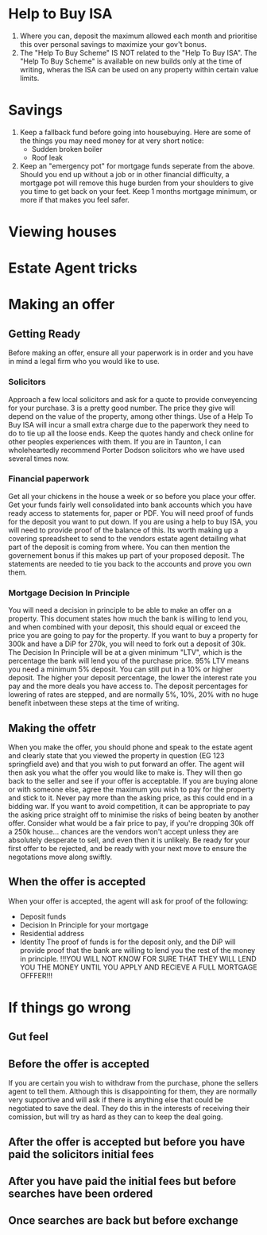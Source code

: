 # Help to Buy ISA
1) Where you can, deposit the maximum allowed each month and prioritise this over personal savings to maximize your gov't bonus.
1) The "Help To Buy Scheme" IS NOT related to the "Help To Buy ISA". The "Help To Buy Scheme" is available on new builds only at the time of writing, wheras the ISA can be used on any property within certain value limits.

# Savings
1) Keep a fallback fund before going into housebuying. Here are some of the things you may need money for at very short notice:
    - Sudden broken boiler
    - Roof leak
1) Keep an "emergency pot" for mortgage funds seperate from the above. 
   Should you end up without a job or in other financial difficulty, a mortgage pot will remove this huge burden from your shoulders to give you time to get back on your feet.
   Keep 1 months mortgage minimum, or more if that makes you feel safer.

# Viewing houses

# Estate Agent tricks

# Making an offer
## Getting Ready
Before making an offer, ensure all your paperwork is in order and you have in mind a legal firm who you would like to use.
### Solicitors
Approach a few local solicitors and ask for a quote to provide conveyencing for your purchase. 3 is a pretty good number. The price they give will depend on the value of the property, among other things.
Use of a Help To Buy ISA will incur a small extra charge due to the paperwork they need to do to tie up all the loose ends.
Keep the quotes handy and check online for other peoples experiences with them.
If you are in Taunton, I can wholeheartedly recommend Porter Dodson solicitors who we have used several times now.
### Financial paperwork 
Get all your chickens in the house a week or so before you place your offer. Get your funds fairly well consolidated into bank accounts which you have ready access to statements for, paper or PDF.
You will need proof of funds for the deposit you want to put down. If you are using a help to buy ISA, you will need to provide proof of the balance of this.
Its worth making up a covering spreadsheet to send to the vendors estate agent detailing what part of the deposit is coming from where.
You can then mention the governement bonus if this makes up part of your proposed deposit.
The statements are needed to tie you back to the accounts and prove you own them.
### Mortgage Decision In Principle
You will need a decision in principle to be able to make an offer on a property. This document states how much the bank is willing to lend you, and when combined with your deposit, this should equal or exceed the price you are going to pay for the property.
If you want to buy a property for 300k and have a DiP for 270k, you will need to fork out a deposit of 30k. The Decision In Principle will be at a given minimum "LTV", which is the percentage the bank will lend you of the purchase price.
95% LTV means you need a minimum 5% deposit. You can still put in a 10% or higher deposit. The higher your deposit percentage, the lower the interest rate you pay and the more deals you have access to.
The deposit percentages for lowering of rates are stepped, and are normally 5%, 10%, 20% with no huge benefit inbetween these steps at the time of writing.
## Making the offetr
When you make the  offer, you should phone and speak to the estate agent and clearly state that you viewed the property in question (EG 123 springfield ave) and that you wish to put forward an offer.
The agent will then ask you what the offer you would like to make is. They will then go back to the seller and see if your offer is acceptable.
If you are buying alone or with someone else, agree the maximum you wish to pay for the property and stick to it.
Never pay more than the asking price, as this could end in a bidding war.
If you want to avoid competition, it can be appropriate to pay the asking price straight off to minimise the risks of being beaten by another offer.
Consider what would be a fair price to pay, if you're dropping 30k off a 250k house... chances are the vendors won't accept unless they are absolutely desperate to sell, and even then it is unlikely.
Be ready for your first offer to be rejected, and be ready with your next move to ensure the negotations move along swiftly.
## When the offer is accepted
When your offer is accepted, the agent will ask for proof of the following:
- Deposit funds
- Decision In Principle for your mortgage
- Residential address
- Identity
The proof of funds is for the deposit only, and the DiP will provide proof that the bank are willing to lend you the rest of the money in principle.
!!!YOU WILL NOT KNOW FOR SURE THAT THEY WILL LEND YOU THE MONEY UNTIL YOU APPLY AND RECIEVE A FULL MORTGAGE OFFFER!!!

# If things go wrong
## Gut feel
## Before the offer is accepted
If you are certain you wish to withdraw from the purchase, phone the sellers agent to tell them.
Although this is disappointing for them, they are normally very supportive and will ask if there is anything else that could be negotiated to save the deal.
They do this in the interests of receiving their comission, but will try as hard as they can to keep the deal going.
## After the offer is accepted but before you have paid the solicitors initial fees
## After you have paid the initial fees but before searches have been ordered
## Once searches are back but before exchange
